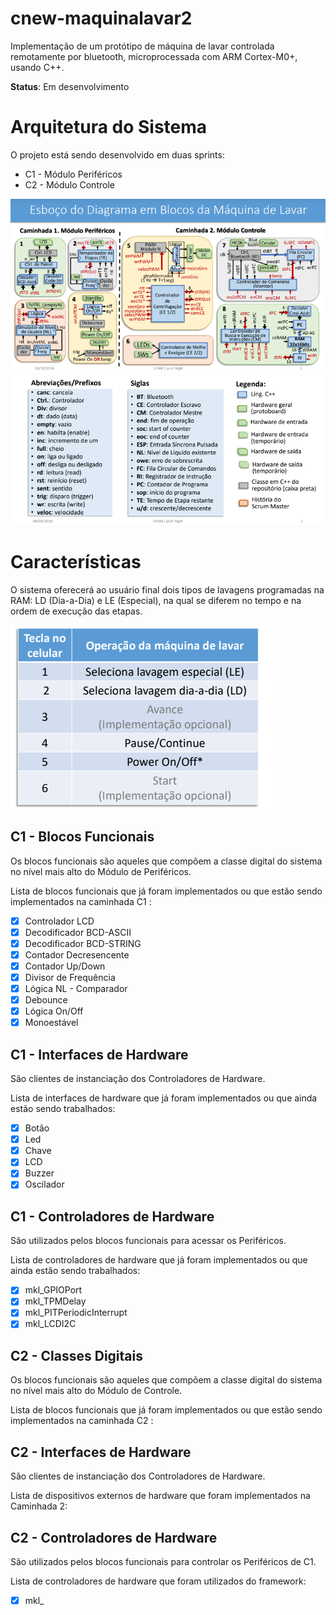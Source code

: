 # cnew-maquinalavar2

Implementação de um protótipo de máquina de lavar controlada remotamente por bluetooth, microprocessada com ARM Cortex-M0+, usando C++.

**Status**: Em desenvolvimento

# Arquitetura do Sistema

O projeto está sendo desenvolvido em duas sprints:
 
  * C1 - Módulo Periféricos
  * C2 - Módulo Controle
 
 ![Alt Text](https://github.com/PeMatias/cnew-maquinalavar2/blob/master/DiagramaBlocos.PNG)
 ![Alt Text](https://github.com/PeMatias/cnew-maquinalavar2/blob/master/legendaDiagramaBlocos.PNG)

# Características

O sistema oferecerá ao usuário final dois tipos de lavagens programadas na RAM: LD (Dia-a-Dia) e LE (Especial), na qual se diferem no tempo e na ordem de execução das etapas.

![Alt Text](https://github.com/PeMatias/cnew-maquinalavar2/blob/master/teclasCelular.PNG)

## C1 - Blocos Funcionais

Os blocos funcionais são aqueles que compõem a classe digital do sistema no nível mais alto do Módulo de Periféricos.

Lista de blocos funcionais que já foram implementados ou que estão sendo implementados na caminhada C1 :

- [X] Controlador LCD
- [X] Decodificador BCD-ASCII
- [X] Decodificador BCD-STRING
- [X] Contador Decresencente
- [X] Contador Up/Down
- [X] Divisor de Frequência
- [X] Lógica NL - Comparador
- [X] Debounce
- [X] Lógica On/Off
- [X] Monoestável
## C1 - Interfaces de Hardware

São clientes de instanciação dos Controladores de Hardware.

Lista de interfaces de hardware que já foram implementados ou que ainda estão sendo trabalhados:

- [x] Botão
- [x] Led
- [x] Chave
- [X] LCD
- [X] Buzzer
- [X] Oscilador
## C1 - Controladores de Hardware

São utilizados pelos blocos funcionais para acessar os Periféricos.

Lista de controladores de hardware que já foram implementados ou que ainda estão sendo trabalhados:

- [x] mkl_GPIOPort
- [x] mkl_TPMDelay
- [x] mkl_PITPeriodicInterrupt
- [X] mkl_LCDI2C

## C2 - Classes Digitais
Os blocos funcionais são aqueles que compõem a classe digital do sistema no nível mais alto do Módulo de Controle.

Lista de blocos funcionais que já foram implementados ou que estão sendo implementados na caminhada C2 :

## C2 - Interfaces de Hardware

São clientes de instanciação dos Controladores de Hardware.

Lista de dispositivos externos de hardware que foram implementados na Caminhada 2:

## C2 - Controladores de Hardware

São utilizados pelos blocos funcionais para controlar os Periféricos de C1.

Lista de controladores de hardware que foram utilizados do framework:

- [x] mkl_
